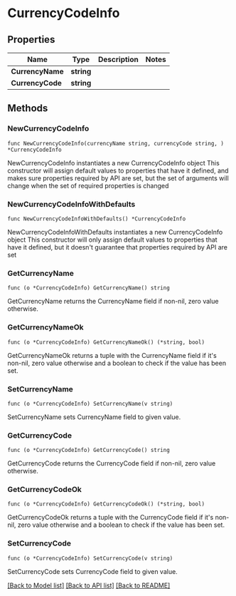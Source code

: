 # CurrencyCodeInfo

## Properties

Name | Type | Description | Notes
------------ | ------------- | ------------- | -------------
**CurrencyName** | **string** |  | 
**CurrencyCode** | **string** |  | 

## Methods

### NewCurrencyCodeInfo

`func NewCurrencyCodeInfo(currencyName string, currencyCode string, ) *CurrencyCodeInfo`

NewCurrencyCodeInfo instantiates a new CurrencyCodeInfo object
This constructor will assign default values to properties that have it defined,
and makes sure properties required by API are set, but the set of arguments
will change when the set of required properties is changed

### NewCurrencyCodeInfoWithDefaults

`func NewCurrencyCodeInfoWithDefaults() *CurrencyCodeInfo`

NewCurrencyCodeInfoWithDefaults instantiates a new CurrencyCodeInfo object
This constructor will only assign default values to properties that have it defined,
but it doesn't guarantee that properties required by API are set

### GetCurrencyName

`func (o *CurrencyCodeInfo) GetCurrencyName() string`

GetCurrencyName returns the CurrencyName field if non-nil, zero value otherwise.

### GetCurrencyNameOk

`func (o *CurrencyCodeInfo) GetCurrencyNameOk() (*string, bool)`

GetCurrencyNameOk returns a tuple with the CurrencyName field if it's non-nil, zero value otherwise
and a boolean to check if the value has been set.

### SetCurrencyName

`func (o *CurrencyCodeInfo) SetCurrencyName(v string)`

SetCurrencyName sets CurrencyName field to given value.


### GetCurrencyCode

`func (o *CurrencyCodeInfo) GetCurrencyCode() string`

GetCurrencyCode returns the CurrencyCode field if non-nil, zero value otherwise.

### GetCurrencyCodeOk

`func (o *CurrencyCodeInfo) GetCurrencyCodeOk() (*string, bool)`

GetCurrencyCodeOk returns a tuple with the CurrencyCode field if it's non-nil, zero value otherwise
and a boolean to check if the value has been set.

### SetCurrencyCode

`func (o *CurrencyCodeInfo) SetCurrencyCode(v string)`

SetCurrencyCode sets CurrencyCode field to given value.



[[Back to Model list]](../README.md#documentation-for-models) [[Back to API list]](../README.md#documentation-for-api-endpoints) [[Back to README]](../README.md)


